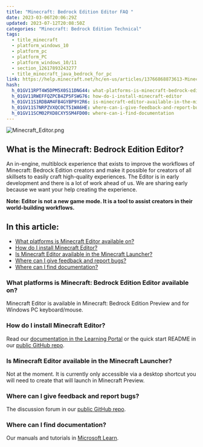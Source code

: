 ```yaml
---
title: "Minecraft: Bedrock Edition Editor FAQ "
date: 2023-03-06T20:06:29Z
updated: 2023-07-12T20:08:50Z
categories: "Minecraft: Bedrock Edition Technical"
tags:
  - title_minecraft
  - platform_windows_10
  - platform_pc
  - platform_PC
  - platform_windows_10/11
  - section_12617893243277
  - title_minecraft_java_bedrock_for_pc
link: https://help.minecraft.net/hc/en-us/articles/13766868873613-Minecraft-Bedrock-Edition-Editor-FAQ
hash:
  h_01GV11RPT4W5DPM5X0S11DNG44: what-platforms-is-minecraft-bedrock-edition-editor-available-on
  h_01GV11RWEFFQZPCB4ZP5FSWG76: how-do-i-install-minecraft-editor
  h_01GV11S1RDBAM4FB4GYBP9Y2R6: is-minecraft-editor-available-in-the-minecraft-launcher
  h_01GV11S7NRPZVXQC0CT51WA6HE: where-can-i-give-feedback-and-report-bugs
  h_01GV11SCM02PXD8CXY5SM4FD00: where-can-i-find-documentation
---
```


![Minecraft_Editor.png](https://minecrafthelp.zendesk.com/hc/article_attachments/13766866906893)

## What is the Minecraft: Bedrock Edition Editor?

An in-engine, multiblock experience that exists to improve the workflows of Minecraft: Bedrock Edition creators and make it possible for creators of all skillsets to easily craft high-quality experiences. The Editor is in early development and there is a lot of work ahead of us. We are sharing early because we want your help creating the experience.

**Note: Editor is not a new game mode. It is a tool to assist creators in their world-building workflows.**

## In this article:

- [What platforms is Minecraft Editor available on?](#what-platforms-is-minecraft-bedrock-edition-editor-available-on)
- [How do I install Minecraft Editor?](#how-do-i-install-minecraft-editor)
- [Is Minecraft Editor available in the Minecraft Launcher?](#is-minecraft-editor-available-in-the-minecraft-launcher)
- [Where can I give feedback and report bugs?](#where-can-i-give-feedback-and-report-bugs)
- [Where can I find documentation?](#where-can-i-find-documentation)

### What platforms is Minecraft: Bedrock Edition Editor available on?

Minecraft Editor is available in Minecraft: Bedrock Edition Preview and for Windows PC keyboard/mouse.

### How do I install Minecraft Editor?

Read our [documentation in the Learning Portal](https://aka.ms/LearnEditor) or the quick start README in our [public GitHub repo](https://github.com/Mojang/minecraft-editor).

### Is Minecraft Editor available in the Minecraft Launcher?

Not at the moment. It is currently only accessible via a desktop shortcut you will need to create that will launch in Minecraft Preview.

### Where can I give feedback and report bugs?

The discussion forum in our [public GitHub repo](https://github.com/Mojang/minecraft-editor).

### Where can I find documentation?

Our manuals and tutorials in [Microsoft Learn](https://aka.ms/LearnEditor).
